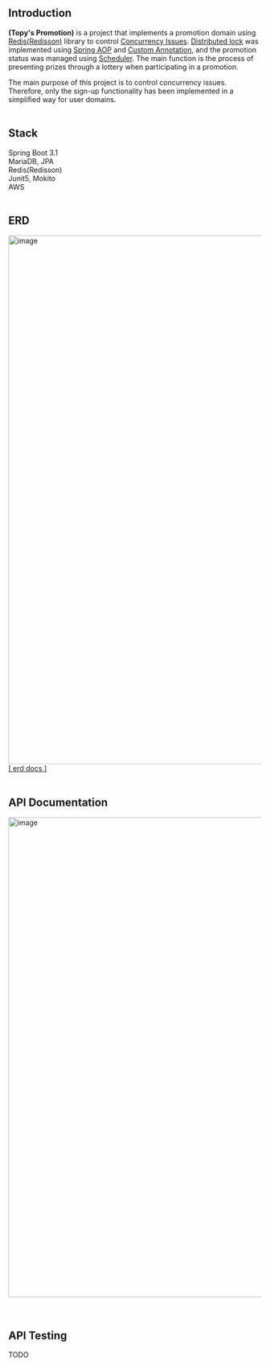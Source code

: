 ## Introduction
**(Topy's Promotion)** is a project that implements a promotion domain using <ins>Redis(Redisson)</ins> library to control <ins>Concurrency Issues</ins>. <ins>Distributed lock</ins> was implemented using <ins>Spring AOP</ins> and <ins>Custom Annotation</ins>, and the promotion status was managed using <ins>Scheduler</ins>.<r>
The main function is the process of presenting prizes through a lottery when participating in a promotion.

The main purpose of this project is to control concurrency issues. Therefore, only the sign-up functionality has been implemented in a simplified way for user domains.
<br><br>

## Stack
Spring Boot 3.1<br>
MariaDB, JPA<br>
Redis(Redisson)<br>
Junit5, Mokito<br>
AWS
<br><br>

## ERD
<img width="1052" alt="image" src="https://github.com/topyheun/promotion/assets/41532299/001d69e0-19cb-4d81-abee-a84034daa50c"><br>
[[ erd docs ]](https://dbdocs.io/gmsdl1994/topy_promotion)
<br><br>

## API Documentation
<img width="955" alt="image" src="https://github.com/topyheun/promotion/assets/41532299/d2b7d55e-cfe5-4712-bbc0-d2347a36b158"><br>
<br><br>

## API Testing
TODO
<br><br>
